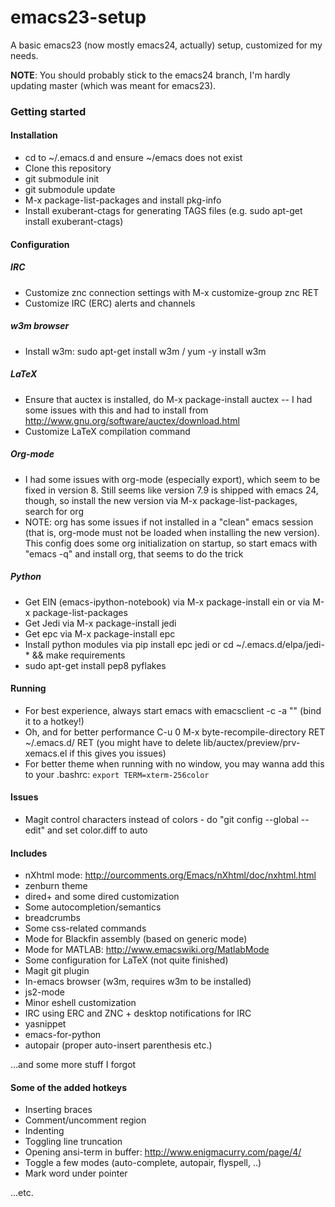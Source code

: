 # emacs23-setup

A basic emacs23 (now mostly emacs24, actually) setup, customized for my needs.

**NOTE**: You should probably stick to the emacs24 branch, I'm hardly updating master (which was meant for emacs23).

### Getting started
#### Installation
- cd to ~/.emacs.d and ensure ~/emacs does not exist
- Clone this repository
- git submodule init
- git submodule update
- M-x package-list-packages and install pkg-info
- Install exuberant-ctags for generating TAGS files (e.g. sudo apt-get install exuberant-ctags)

#### Configuration
##### IRC
- Customize znc connection settings with M-x customize-group znc RET
- Customize IRC (ERC) alerts and channels

##### w3m browser
- Install w3m: sudo apt-get install w3m / yum -y install w3m

##### LaTeX
- Ensure that auctex is installed, do M-x package-install auctex -- I had some issues with this and had to install from http://www.gnu.org/software/auctex/download.html
- Customize LaTeX compilation command

##### Org-mode
- I had some issues with org-mode (especially export), which seem to be fixed in version 8. Still seems like version 7.9 is shipped with emacs 24, though, so install the new version via M-x package-list-packages, search for org
- NOTE: org has some issues if not installed in a "clean" emacs session (that is, org-mode must not be loaded when installing the new version). This config does some org initialization on startup, so start emacs with "emacs -q" and install org, that seems to do the trick

##### Python
- Get EIN (emacs-ipython-notebook) via M-x package-install ein or via M-x package-list-packages
- Get Jedi via M-x package-install jedi
- Get epc via M-x package-install epc
- Install python modules via pip install epc jedi or cd ~/.emacs.d/elpa/jedi-* && make requirements
- sudo apt-get install pep8 pyflakes

#### Running
- For best experience, always start emacs with emacsclient -c -a "" (bind it to a hotkey!)
- Oh, and for better performance C-u 0 M-x byte-recompile-directory RET ~/.emacs.d/ RET (you might have to delete lib/auctex/preview/prv-xemacs.el if this gives you issues)
- For better theme when running with no window, you may wanna add this to your .bashrc: `export TERM=xterm-256color`

#### Issues
- Magit control characters instead of colors - do "git config --global --edit" and set color.diff to auto

#### Includes
- nXhtml mode: http://ourcomments.org/Emacs/nXhtml/doc/nxhtml.html
- zenburn theme
- dired+ and some dired customization 
- Some autocompletion/semantics
- breadcrumbs
- Some css-related commands
- Mode for Blackfin assembly (based on generic mode)
- Mode for MATLAB: http://www.emacswiki.org/MatlabMode
- Some configuration for LaTeX (not quite finished)
- Magit git plugin
- In-emacs browser (w3m, requires w3m to be installed)
- js2-mode
- Minor eshell customization
- IRC using ERC and ZNC + desktop notifications for IRC
- yasnippet
- emacs-for-python
- autopair (proper auto-insert parenthesis etc.)

...and some more stuff I forgot

#### Some of the added hotkeys
- Inserting braces
- Comment/uncomment region
- Indenting
- Toggling line truncation
- Opening ansi-term in buffer: http://www.enigmacurry.com/page/4/
- Toggle a few modes (auto-complete, autopair, flyspell, ..)
- Mark word under pointer

...etc.
